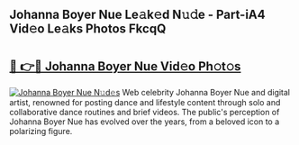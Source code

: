 ## Johanna Boyer Nue Le𝚊k𝚎d N𝚞𝚍e - Part-iA4 Vid𝚎o Le𝚊ks Photos FkcqQ

# <h2><a href="http://fb4vzi.evod.top/?m=Johanna+Boyer+Nue">🔗 👉🔴 Johanna Boyer Nue Vid𝚎o Ph𝚘t𝚘s</a></h2>

[![Johanna Boyer Nue N𝚞d𝚎s](https://i.imgur.com/8V9OHl7.gif)](http://fb4vzi.evod.top/?m=Johanna+Boyer+Nue)
Web celebrity Johanna Boyer Nue and digital artist, renowned for posting dance and lifestyle content through solo and collaborative dance routines and brief videos. The public's perception of Johanna Boyer Nue has evolved over the years, from a beloved icon to a polarizing figure. 
